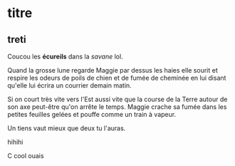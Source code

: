 # titre
## treti

Coucou les **écureils** dans la *savane* lol.

Quand la grosse lune regarde Maggie par dessus les haies elle sourit et respire les odeurs de poils de chien et de fumée de cheminée en lui disant qu'elle lui écrira un courrier demain matin.

Si on court très vite vers l'Est aussi vite que la course de la Terre autour de son axe peut-être qu'on arrête le temps. 
Maggie crache sa fumée dans les petites feuilles gelées et pouffe comme un train à vapeur.

Un tiens vaut mieux que deux tu l'auras.

hihihi

C cool ouais
